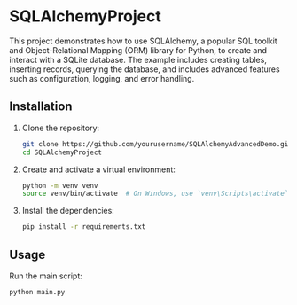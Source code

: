 # SQLAlchemyProject

This project demonstrates how to use SQLAlchemy, a popular SQL toolkit and Object-Relational Mapping (ORM) library for Python, to create and interact with a SQLite database. The example includes creating tables, inserting records, querying the database, and includes advanced features such as configuration, logging, and error handling.

## Installation

1. Clone the repository:
    ```sh
    git clone https://github.com/yourusername/SQLAlchemyAdvancedDemo.git
    cd SQLAlchemyProject
    ```

2. Create and activate a virtual environment:
    ```sh
    python -m venv venv
    source venv/bin/activate  # On Windows, use `venv\Scripts\activate`
    ```

3. Install the dependencies:
    ```sh
    pip install -r requirements.txt
    ```

## Usage

Run the main script:
```sh
python main.py
